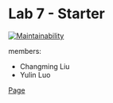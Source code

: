 # Lab 7 - Starter

[![Maintainability](https://api.codeclimate.com/v1/badges/fe0f01c4447f041ea331/maintainability)](https://codeclimate.com/github/Mive667/Lab7_Starter/maintainability)

members: 
- Changming Liu
- Yulin Luo

[Page](https://mive667.github.io/Lab7_Starter/)

